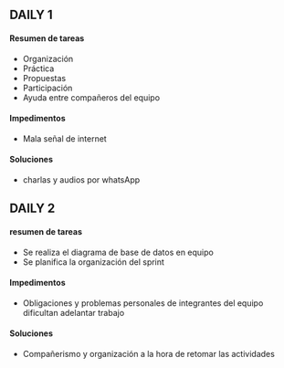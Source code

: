 ## DAILY 1

#### Resumen de tareas
 - Organización 
 - Práctica
 - Propuestas
 - Participación
 - Ayuda entre compañeros del equipo

#### Impedimentos
- Mala señal de internet


#### Soluciones
- charlas y audios por whatsApp


## DAILY 2

#### resumen de tareas
- Se realiza el diagrama de base de datos en equipo
- Se planifica la organización del sprint

#### Impedimentos
- Obligaciones y problemas personales de integrantes del equipo dificultan adelantar trabajo

#### Soluciones
- Compañerismo y organización a la hora de retomar las actividades
